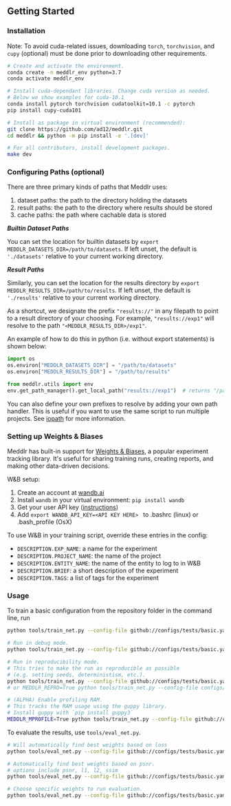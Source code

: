 
## Getting Started

### Installation
Note: To avoid cuda-related issues, downloading `torch`, `torchvision`, and `cupy` (optional)
must be done prior to downloading other requirements.

```bash
# Create and activate the environment.
conda create -n meddlr_env python=3.7
conda activate meddlr_env

# Install cuda-dependant libraries. Change cuda version as needed.
# Below we show examples for cuda-10.1
conda install pytorch torchvision cudatoolkit=10.1 -c pytorch
pip install cupy-cuda101

# Install as package in virtual environment (recommended):
git clone https://github.com/ad12/meddlr.git
cd meddlr && python -m pip install -e '.[dev]'

# For all contributors, install development packages.
make dev
```


### Configuring Paths (optional)
There are three primary kinds of paths that Meddlr uses: 

1. dataset paths: the path to the directory holding the datasets
2. result paths: the path to the directory where results should be stored
3. cache paths: the path where cachable data is stored
 
***Builtin Dataset Paths***

You can set the location for builtin datasets by
`export MEDDLR_DATASETS_DIR=/path/to/datasets`. If left unset, the default
is `'./datasets'` relative to your current working directory.

***Result Paths***

Similarly, you can set the location for the results directory by
`export MEDDLR_RESULTS_DIR=/path/to/results`. If left unset, the default
is `'./results'` relative to your current working directory.

As a shortcut, we designate the prefix `"results://"`
in any filepath to point to a result directory of your choosing.
For example, `"results://exp1"` will resolve to the path
`"<MEDDLR_RESULTS_DIR>/exp1"`.

An example of how to do this in python (i.e. without export statements) is shown below:

```python
import os
os.environ["MEDDLR_DATASETS_DIR"] = "/path/to/datasets"
os.environ["MEDDLR_RESULTS_DIR"] = "/path/to/results"

from meddlr.utils import env
env.get_path_manager().get_local_path("results://exp1")  # returns "/path/to/results/exp1"
```

You can also define your own prefixes to resolve by adding your own path handler.
This is useful if you want to use the same script to run multiple projects. See
[iopath](https://github.com/facebookresearch/iopath)
for more information.

### Setting up Weights & Biases
Meddlr has built-in support for [Weights & Biases](https://wandb.ai/site), a popular experiment tracking library.
It's useful for sharing training runs, creating reports, and making other data-driven decisions.

W&B setup:
1. Create an account at [wandb.ai](https://wandb.ai/site)
2. Install `wandb` in your virtual environment: `pip install wandb`
3. Get your user API key ([instructions](https://docs.wandb.com/library/api))
4. Add `export WANDB_API_KEY=<API KEY HERE> ` to .bashrc (linux) or .bash_profile (OsX)

To use W&B in your training script, override these entries in the config:
- `DESCRIPTION.EXP_NAME`: a name for the experiment
- `DESCRIPTION.PROJECT_NAME`: the name of the project
- `DESCRIPTION.ENTITY_NAME`: the name of the entity to log to in W&B
- `DESCRIPTION.BRIEF`: a short description of the experiment
- `DESCRIPTION.TAGS`: a list of tags for the experiment

### Usage
To train a basic configuration from the repository folder in the command line, run
```bash
python tools/train_net.py --config-file github://configs/tests/basic.yaml

# Run in debug mode.
python tools/train_net.py --config-file github://configs/tests/basic.yaml --debug

# Run in reproducibility mode.
# This tries to make the run as reproducible as possible
# (e.g. setting seeds, deterministism, etc.).
python tools/train_net.py --config-file github://configs/tests/basic.yaml --reproducible
# or MEDDLR_REPRO=True python tools/train_net.py --config-file configs/tests/basic.yaml

# (ALPHA) Enable profiling RAM.
# This tracks the RAM usage using the guppy library.
# Install guppy with `pip install guppy3`
MEDDLR_MPROFILE=True python tools/train_net.py --config-file github://configs/tests/basic.yaml
```

To evaluate the results, use `tools/eval_net.py`.
```bash
# Will automatically find best weights based on loss
python tools/eval_net.py --config-file github://configs/tests/basic.yaml

# Automatically find best weights based on psnr.
# options include psnr, l1, l2, ssim
python tools/eval_net.py --config-file github://configs/tests/basic.yaml --metric psnr

# Choose specific weights to run evaluation.
python tools/eval_net.py --config-file github://configs/tests/basic.yaml MODEL.WEIGHTS path/to/weights
```